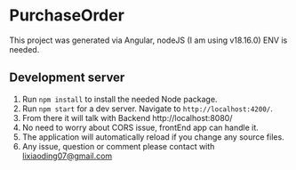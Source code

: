 # PurchaseOrder

This project was generated via Angular, nodeJS (I am using v18.16.0) ENV is needed.

## Development server

1. Run `npm install` to install the needed Node package.
2. Run `npm start` for a dev server. Navigate to `http://localhost:4200/`.
2. From there it will talk with Backend http://localhost:8080/
3. No need to worry about CORS issue, frontEnd app can handle it.
1. The application will automatically reload if you change any source files.
2. Any issue, question or comment please contact with lixiaoding07@gmail.com